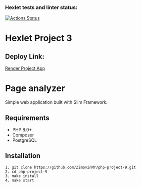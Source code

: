 ### Hexlet tests and linter status:
[![Actions Status](https://github.com/ZimovinMY/php-project-9/actions/workflows/hexlet-check.yml/badge.svg)](https://github.com/ZimovinMY/php-project-9/actions)

# Hexlet Project 3

## Deploy Link:
[Render Project App](https://php-project-9-fl89.onrender.com)

# Page analyzer

Simple web application built with Slim Framework.

## Requirements
- PHP 8.0+
- Composer
- PostgreSQL

## Installation
```
1. git clone https://github.com/ZimovinMY/php-project-9.git
2. cd php-project-9
3. make install
4. make start
```